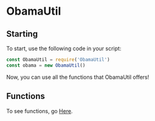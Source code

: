# ObamaUtil
## Starting
To start, use the following code in your script:
```javascript
const ObamaUtil = require('ObamaUtil')
const obama = new ObamaUtil()
```
Now, you can use all the functions that ObamaUtil offers!
## Functions
To see functions, go [Here](https://github.com/BarakoLlama/ObamaUtil/tree/master/documentation).
